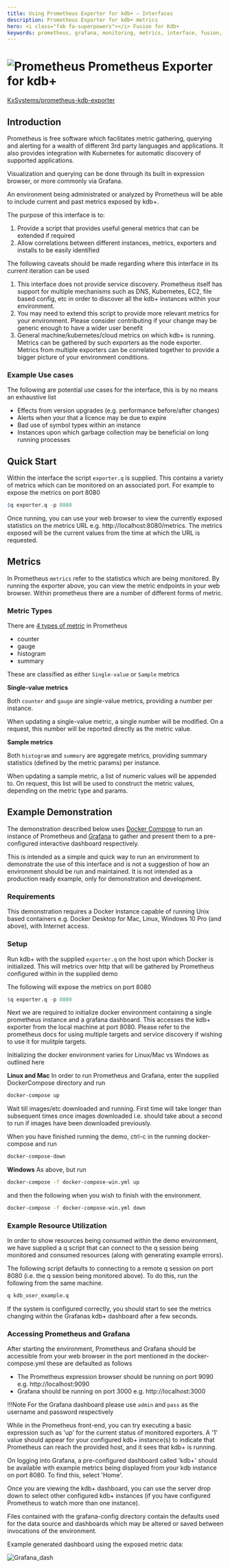 ```yaml
---
title: Using Prometheus Exporter for kdb+ – Interfaces
description: Prometheus Exporter for kdb+ metrics 
hero: <i class="fab fa-superpowers"></i> Fusion for Kdb+
keywords: prometheus, grafana, monitoring, metrics, interface, fusion, exporter, visualisation, q
---
```

# ![Prometheus](../../img/prometheus.png) Prometheus Exporter for kdb+


<i class="fab fa-github"></i> [KxSystems/prometheus-kdb-exporter](https://github.com/KxSystems/prometheus-kdb-exporter)

## Introduction

Prometheus is free software which facilitates metric gathering, querying and alerting for a wealth of different 3rd party languages and applications. It also provides integration with Kubernetes for automatic discovery of supported applications.

Visualization and querying can be done through its built in expression browser, or more commonly via Grafana.

An  environment being administrated or analyzed by Prometheus will be able to include current and past metrics exposed by kdb+.

The purpose of this interface is to:

1. Provide a script that provides useful general metrics that can be extended if required
2. Allow correlations between different instances, metrics, exporters and installs to be easily identified

The following caveats should be made regarding where this interface in its current iteration can be used

1. This interface does not provide service discovery. Prometheus itself has support for multiple mechanisms such as DNS, Kubernetes, EC2, file based config, etc in order to discover all the kdb+ instances within your environment.
2. You may need to extend this script to provide more relevant metrics for your environment. Please consider contributing if your change may be generic enough to have a wider user benefit
3. General machine/kubernetes/cloud metrics on which kdb+ is running. Metrics can be gathered by such exporters as the node exporter. Metrics from multiple exporters can be correlated together to provide a bigger picture of your environment conditions.

### Example Use cases

The following are potential use cases for the interface, this is by no means an exhaustive list

- Effects from version upgrades (e.g. performance before/after changes)
- Alerts when your that a licence may be due to expire
- Bad use of symbol types within an instance
- Instances upon which garbage collection may be beneficial on long running processes

## Quick Start

Within the interface the script `exporter.q` is supplied. This contains a variety of metrics which can be monitored on an associated port. For example to expose the metrics on port 8080

```q
$q exporter.q -p 8080
```

Once running, you can use your web browser to view the currently exposed statistics on the metrics URL e.g. http://localhost:8080/metrics. The metrics exposed will be the current values from the time at which the URL is requested.

## Metrics

In Prometheus `metrics` refer to the statistics which are being monitored. By running the exporter above, you can view the metric endpoints in your web browser. Within prometheus there are a number of different forms of metric.

### Metric Types

There are [4 types of metric](https://prometheus.io/docs/concepts/metric_types/) in Prometheus

- counter
- gauge
- histogram
- summary

These are classified as either `Single-value` or `Sample` metrics

**Single-value metrics**

Both `counter` and `gauge` are single-value metrics, providing a number per instance.

When updating a single-value metric, a single number will be modified. On a request, this number will be reported directly as the metric value.

**Sample metrics**

Both `histogram` and `summary` are aggregate metrics, providing summary statistics (defined by the metric params) per instance.

When updating a sample metric, a list of numeric values will be appended to. On request, this list will be used to construct the metric values, depending on the metric type and params.

## Example Demonstration

The demonstration described below uses [Docker Compose](https://docs.docker.com/compose/install/) to run an instance of Prometheus and [Grafana](https://grafana.com/) to gather and present them to a pre-configured interactive dashboard respectively.

This is intended as a simple and quick way to run an environment to demonstrate the use of this interface and is not a suggestion of how an environment should be run and maintained. It is not intended as a production ready example, only for demonstration and development.

### Requirements

This demonstration requires a Docker instance capable of running Unix based containers e.g. Docker Desktop for Mac, Linux, Windows 10 Pro (and above), with Internet access.

### Setup

Run kdb+ with the supplied `exporter.q` on the host upon which Docker is initialized. This will metrics over http that will be gathered by Prometheus configured within in the supplied demo

The following will expose the metrics on port 8080

```q
$q exporter.q -p 8080
```

Next we are required to initialize docker environment containing a single prometheus instance and a grafana dashboard. This accesses the kdb+ exporter from the local machine at port 8080. Please refer to the prometheus docs for using multiple targets and service discovery if wishing to use it for mulitple targets.

Initializing the docker environment varies for Linux/Mac vs Windows as outlined here

**Linux and Mac**
In order to run Prometheus and Grafana, enter the supplied DockerCompose directory and run

```bash
docker-compose up
```

Wait till images/etc downloaded and running. First time will take longer than subsequent times once images downloaded i.e. should take about a second to run if images have been downloaded previously.

When you have finished running the demo, ctrl-c in the running docker-compose and run

```bash
docker-compose-down
```

**Windows**
As above, but run

```bash
docker-compose -f docker-compose-win.yml up
```

and then the following when you wish to finish with the environment.

```bash
docker-compose -f docker-compose-win.yml down
```

### Example Resource Utilization

In order to show resources being consumed within the demo environment, we have supplied a q script that can connect to the q session being monitored and consumed resources (along with generating example errors).

The following script defaults to connecting to a remote q session on port 8080 (i.e. the q session being monitored above). To do this, run the following from the same machine.

```bash
q kdb_user_example.q
```

If the system is configured correctly, you should start to see the metrics changing within the Grafanas kdb+ dashboard after a few seconds.

### Accessing Prometheus and Grafana

After starting the environment, Prometheus and Grafana should be accessible from your web browser in the port mentioned in the docker-compose.yml these are defaulted as follows

- The Prometheus expression browser should be running on port 9090 e.g. http://localhost:9090 
- Grafana should be running on port 3000 e.g. http://localhost:3000 

!!!Note
	For the Grafana dashboard please use `admin` and `pass` as the username and password respectively

While in the Prometheus front-end, you can try executing a basic expression such as 'up' for the current status of monitored exporters. A '1' value should appear for your configured kdb+ instance(s) to indicate that Prometheus can reach the provided host, and it sees that kdb+ is running.

On logging into Grafana, a pre-configured dashboard called 'kdb+' should be available with example metrics being displayed from your kdb instance on port 8080. To find this, select 'Home'.

Once you are viewing the kdb+ dashboard, you can use the server drop down to select other configured kdb+ instances (if you have configured Prometheus to watch more than one instance).

Files contained with the grafana-config directory contain the defaults used for the data source and dashboards which may be altered or saved between invocations of the environment.

Example generated dashboard using the exposed metric data:

![Grafana_dash](../../img/grafana_kdb_example.png)
